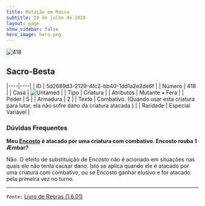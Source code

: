 ```yaml
---
title: Mutação em Massa
subtitle: 10 de julho de 2020
layout: page
show_sidebar: false
hero_image: hero.png
---
```


![418](https://cdn.keyforgegame.com/media/card_front/pt/479_418_FV45PQ98CR3M_pt.png)

## Sacro-Besta

|----|----|
| ID | 5d2689d3-2129-4fc2-bb40-1dd1a2e2de6f |
| Número | 418 |
| Casa | ![Untamed](https://archonarcana.com/images/thumb/b/bd/Untamed.png/22px-Untamed.png "Indomados") |
| Tipo | Criatura |
| Atributos | Mutante • Fera |
| Poder | 5 |
| Armadura | 2 |
| Texto | Combativo. (Quando usar esta criatura para lutar, ela não sofre dano da criatura atacada.) |
| Raridade | Especial Variável |

### Dúvidas Frequentes

**Meu [Encosto](/mm/257) é atacado por uma criatura com combativo.
Encosto rouba 1 Æmbar?**

Não. O efeito de substituição de Encosto não é acionado em situações
nas quais ele não tenta causar dano. Isto se aplica quando ele é atacado
por uma criatura com combativo, ou se Encosto ganhar elusivo e for
atacado pela primeira vez no turno.

<hr/>

`Fonte:` [Livro de Regras (1.6.01)](https://drive.google.com/open?id=1YNhLKUC0xfriiMwFYpDu1Go3zPJw6gYo)

